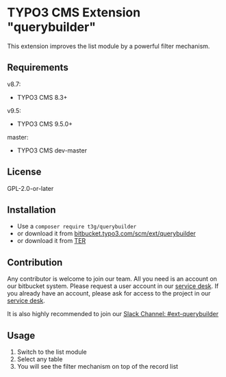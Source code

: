 # TYPO3 CMS Extension "querybuilder"

This extension improves the list module by a powerful filter mechanism.

## Requirements

v8.7: 
- TYPO3 CMS 8.3+

v9.5:
- TYPO3 CMS 9.5.0+

master:
- TYPO3 CMS dev-master

## License
GPL-2.0-or-later

## Installation

* Use a `composer require t3g/querybuilder`
* or download it from [bitbucket.typo3.com/scm/ext/querybuilder](https://bitbucket.typo3.com/scm/ext/querybuilder)
* or download it from [TER](https://extensions.typo3.org/extension/querybuilder/)

## Contribution

Any contributor is welcome to join our team. All you need is an account on our bitbucket system.
Please request a user account in our [service desk](https://jira.typo3.com/servicedesk/customer/portal/3/create/95). If you already have an account, please ask for access to the project in our [service desk](https://jira.typo3.com/servicedesk/customer/portal/3/create/95).

It is also highly recommended to join our [Slack Channel: #ext-querybuilder](https://typo3.slack.com/archives/ext-querybuilder)

## Usage

1) Switch to the list module 
2) Select any table
3) You will see the filter mechanism on top of the record list
